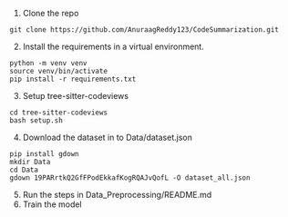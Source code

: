 1. Clone the repo
```
git clone https://github.com/AnuraagReddy123/CodeSummarization.git
```
2. Install the requirements in a virtual environment.
```
python -m venv venv
source venv/bin/activate
pip install -r requirements.txt
```

3. Setup tree-sitter-codeviews
```
cd tree-sitter-codeviews
bash setup.sh
```

4. Download the dataset in to Data/dataset.json
```
pip install gdown
mkdir Data
cd Data
gdown 19PARrtkQ2GfFPodEkkafKogRQAJvQofL -O dataset_all.json
```

5. Run the steps in Data_Preprocessing/README.md
6. Train the model
